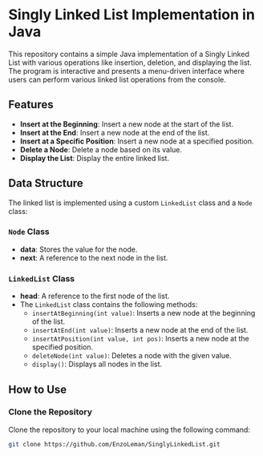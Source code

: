 # Singly Linked List Implementation in Java

This repository contains a simple Java implementation of a Singly Linked List with various operations like insertion, deletion, and displaying the list. The program is interactive and presents a menu-driven interface where users can perform various linked list operations from the console.

## Features

- **Insert at the Beginning**: Insert a new node at the start of the list.
- **Insert at the End**: Insert a new node at the end of the list.
- **Insert at a Specific Position**: Insert a new node at a specified position.
- **Delete a Node**: Delete a node based on its value.
- **Display the List**: Display the entire linked list.

## Data Structure

The linked list is implemented using a custom `LinkedList` class and a `Node` class:

### `Node` Class
- **data**: Stores the value for the node.
- **next**: A reference to the next node in the list.

### `LinkedList` Class
- **head**: A reference to the first node of the list.
- The `LinkedList` class contains the following methods:
  - `insertAtBeginning(int value)`: Inserts a new node at the beginning of the list.
  - `insertAtEnd(int value)`: Inserts a new node at the end of the list.
  - `insertAtPosition(int value, int pos)`: Inserts a new node at the specified position.
  - `deleteNode(int value)`: Deletes a node with the given value.
  - `display()`: Displays all nodes in the list.

## How to Use

### Clone the Repository

Clone the repository to your local machine using the following command:

```bash
git clone https://github.com/EnzoLeman/SinglyLinkedList.git
